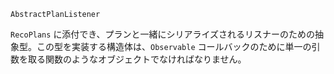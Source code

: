 ```
AbstractPlanListener
```

`RecoPlans` に添付でき、プランと一緒にシリアライズされるリスナーのための抽象型。この型を実装する構造体は、`Observable` コールバックのために単一の引数を取る関数のようなオブジェクトでなければなりません。
